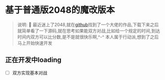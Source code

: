 # 基于普通版2048的魔改版本

> 说明: :100: 最近迷上了2048,就在<a href="https://github.com/gabrielecirulli/2048">github</a>找到了一个大佬的作品,下载下来之后就简单看了一下源码,就在思考如果能双方对战,比如给一个规定的时间,到达时间内双方可以比分数,是不是就很快乐啊,^-^ 本人属于行动派,想到了之后马上开始快速开发

## 正在开发中loading

- [ ] 双方实现基本对战
